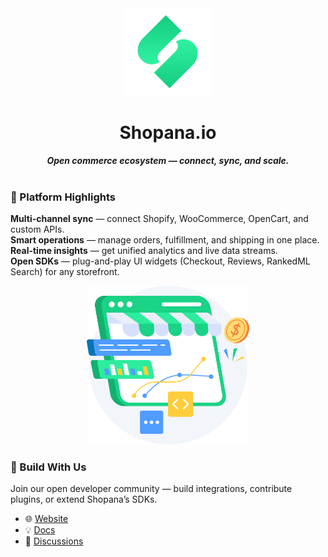 <div align="center">
  <img src="assets/logo-green-shop.png" alt="Shopana.io logo" width="140" />
</div>

<h1 align="center">Shopana.io</h1>

<p align="center" style="width: 80%;margin: 0 auto;">
  <em><strong>Open commerce ecosystem — connect, sync, and scale.</strong></em>
</p>

<br />

### 🚀 Platform Highlights

<p>
  <strong>Multi-channel sync</strong> — connect Shopify, WooCommerce, OpenCart, and custom APIs.<br>
  <strong>Smart operations</strong> — manage orders, fulfillment, and shipping in one place.<br>
  <strong>Real-time insights</strong> — get unified analytics and live data streams.<br>
  <strong>Open SDKs</strong> — plug-and-play UI widgets (Checkout, Reviews, RankedML Search) for any storefront.
</p>

<p align="center">
  <img src="assets/shopana-illustration.png" alt="Shopana analytics illustration" width="260" />
</p>

### 🧩 Build With Us

Join our open developer community — build integrations, contribute plugins, or extend Shopana’s SDKs.

- 🌐 [Website](https://shopana.io)
- 💡 [Docs](https://docs.shopana.io)
- 💬 [Discussions](https://github.com/orgs/shopanaio/discussions)
